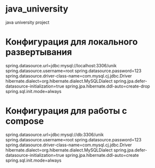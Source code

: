 # java_university
java university project 


<h1>Конфигурация для локального развертывания</h1>
spring.datasource.url=jdbc:mysql://localhost:3306/unik
spring.datasource.username=root
spring.datasource.password=123
spring.datasource.driver-class-name=com.mysql.cj.jdbc.Driver
hibernate.dialect=org.hibernate.dialect.MySQLDialect
spring.jpa.defer-datasource-initialization=true
spring.jpa.hibernate.ddl-auto=create-drop
spring.sql.init.mode=always

<h1>Конфигурация для работы с compose</h1>
spring.datasource.url=jdbc:mysql://db:3306/unik
spring.datasource.username=root
spring.datasource.password=123
spring.datasource.driver-class-name=com.mysql.cj.jdbc.Driver
hibernate.dialect=org.hibernate.dialect.MySQLDialect
spring.jpa.defer-datasource-initialization=true
spring.jpa.hibernate.ddl-auto=create
spring.sql.init.mode=always

